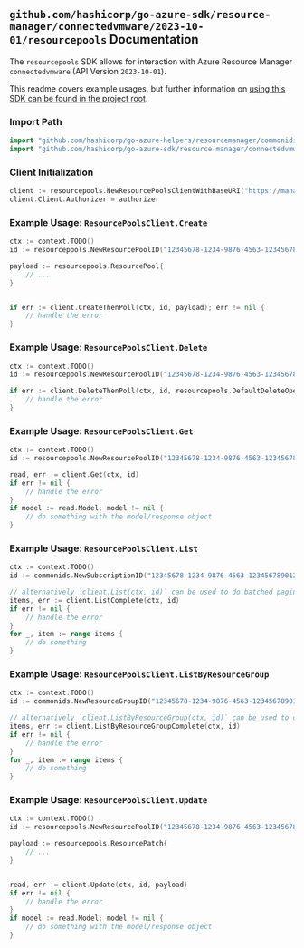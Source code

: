 
## `github.com/hashicorp/go-azure-sdk/resource-manager/connectedvmware/2023-10-01/resourcepools` Documentation

The `resourcepools` SDK allows for interaction with Azure Resource Manager `connectedvmware` (API Version `2023-10-01`).

This readme covers example usages, but further information on [using this SDK can be found in the project root](https://github.com/hashicorp/go-azure-sdk/tree/main/docs).

### Import Path

```go
import "github.com/hashicorp/go-azure-helpers/resourcemanager/commonids"
import "github.com/hashicorp/go-azure-sdk/resource-manager/connectedvmware/2023-10-01/resourcepools"
```


### Client Initialization

```go
client := resourcepools.NewResourcePoolsClientWithBaseURI("https://management.azure.com")
client.Client.Authorizer = authorizer
```


### Example Usage: `ResourcePoolsClient.Create`

```go
ctx := context.TODO()
id := resourcepools.NewResourcePoolID("12345678-1234-9876-4563-123456789012", "example-resource-group", "resourcePoolName")

payload := resourcepools.ResourcePool{
	// ...
}


if err := client.CreateThenPoll(ctx, id, payload); err != nil {
	// handle the error
}
```


### Example Usage: `ResourcePoolsClient.Delete`

```go
ctx := context.TODO()
id := resourcepools.NewResourcePoolID("12345678-1234-9876-4563-123456789012", "example-resource-group", "resourcePoolName")

if err := client.DeleteThenPoll(ctx, id, resourcepools.DefaultDeleteOperationOptions()); err != nil {
	// handle the error
}
```


### Example Usage: `ResourcePoolsClient.Get`

```go
ctx := context.TODO()
id := resourcepools.NewResourcePoolID("12345678-1234-9876-4563-123456789012", "example-resource-group", "resourcePoolName")

read, err := client.Get(ctx, id)
if err != nil {
	// handle the error
}
if model := read.Model; model != nil {
	// do something with the model/response object
}
```


### Example Usage: `ResourcePoolsClient.List`

```go
ctx := context.TODO()
id := commonids.NewSubscriptionID("12345678-1234-9876-4563-123456789012")

// alternatively `client.List(ctx, id)` can be used to do batched pagination
items, err := client.ListComplete(ctx, id)
if err != nil {
	// handle the error
}
for _, item := range items {
	// do something
}
```


### Example Usage: `ResourcePoolsClient.ListByResourceGroup`

```go
ctx := context.TODO()
id := commonids.NewResourceGroupID("12345678-1234-9876-4563-123456789012", "example-resource-group")

// alternatively `client.ListByResourceGroup(ctx, id)` can be used to do batched pagination
items, err := client.ListByResourceGroupComplete(ctx, id)
if err != nil {
	// handle the error
}
for _, item := range items {
	// do something
}
```


### Example Usage: `ResourcePoolsClient.Update`

```go
ctx := context.TODO()
id := resourcepools.NewResourcePoolID("12345678-1234-9876-4563-123456789012", "example-resource-group", "resourcePoolName")

payload := resourcepools.ResourcePatch{
	// ...
}


read, err := client.Update(ctx, id, payload)
if err != nil {
	// handle the error
}
if model := read.Model; model != nil {
	// do something with the model/response object
}
```
